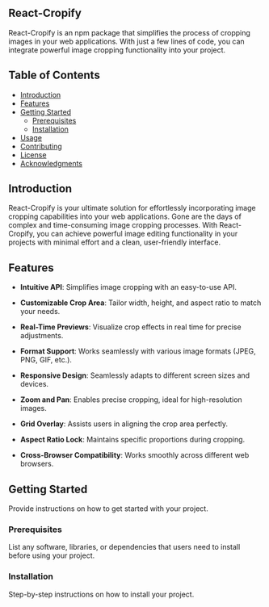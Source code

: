 ## React-Cropify


React-Cropify is an npm package that simplifies the process of cropping images in your web applications. With just a few lines of code, you can integrate powerful image cropping functionality into your project.
## Table of Contents

- [Introduction](#introduction)
- [Features](#features)
- [Getting Started](#getting-started)
  - [Prerequisites](#prerequisites)
  - [Installation](#installation)
- [Usage](#usage)
- [Contributing](#contributing)
- [License](#license)
- [Acknowledgments](#acknowledgments)

## Introduction

React-Cropify is your ultimate solution for effortlessly incorporating image cropping capabilities into your web applications. Gone are the days of complex and time-consuming image cropping processes. With React-Cropify, you can achieve powerful image editing functionality in your projects with minimal effort and a clean, user-friendly interface.

## Features

- **Intuitive API**: Simplifies image cropping with an easy-to-use API.

- **Customizable Crop Area**: Tailor width, height, and aspect ratio to match your needs.

- **Real-Time Previews**: Visualize crop effects in real time for precise adjustments.

- **Format Support**: Works seamlessly with various image formats (JPEG, PNG, GIF, etc.).

- **Responsive Design**: Seamlessly adapts to different screen sizes and devices.

- **Zoom and Pan**: Enables precise cropping, ideal for high-resolution images.

- **Grid Overlay**: Assists users in aligning the crop area perfectly.

- **Aspect Ratio Lock**: Maintains specific proportions during cropping.

- **Cross-Browser Compatibility**: Works smoothly across different web browsers.


## Getting Started

Provide instructions on how to get started with your project.

### Prerequisites

List any software, libraries, or dependencies that users need to install before using your project.

### Installation

Step-by-step instructions on how to install your project.

